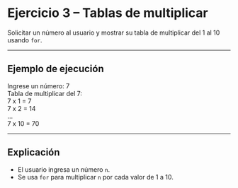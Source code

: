 # Ejercicio 3 – Tablas de multiplicar

Solicitar un número al usuario y mostrar su tabla de multiplicar del 1 al 10 usando `for`.

---

##  Ejemplo de ejecución
Ingrese un número: 7  
Tabla de multiplicar del 7:  
7 x 1 = 7  
7 x 2 = 14  
...  
7 x 10 = 70  

---

## Explicación
- El usuario ingresa un número `n`.  
- Se usa `for` para multiplicar `n` por cada valor de 1 a 10.  
